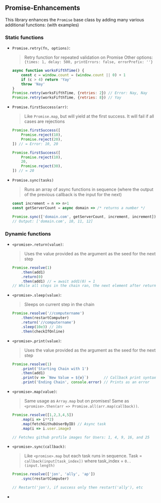## Promise-Enhancements
This library enhances the `Promise` base class by adding many various additional functions: (with examples)

### Static functions
- `Promise.retry(fn, options)`: 
    > Retry function for repeated validation on Promise
    > Other options: `{times: 1, delay: 500, printErrors: false, errorPrefix: ''}`
    ```js
    async function worksFifthTime() {
        const c = window.count = (window.count || 0) + 1
        if (c > 4) return 'Yay'
        throw 'Nay'
    }
    Promise.retry(worksFifthTime, {retries: 2}) // Error: Nay, Nay
    Promise.retry(worksFifthTime, {retries: 8}) // Yay
    ```
    
- `Promise.firstSuccess(arr)`:
    > Like `Promise.map`, but will yield at the first success. It will fail if all cases are rejections
    ```js
    Promise.firstSuccess([
        Promise.reject(10),
        Promise.reject(20),
    ]) // = Error: 10, 20

    Promise.firstSuccess([
        Promise.reject(10),
        20,
        Promise.reject(30),
    ]) // = 20
    ```
- `Promise.sync(tasks)`
    > Runs an array of async functions in sequence (where the output of the previous callback is the input for the next)
    ```js
    const increment = n => n+1
    const getServerCount = async domain => /* returns a number */

    Promise.sync(['domain.com', getServerCount, increment, increment])
    // Output: ['domain.com', 10, 11, 12]
    ```

### Dynamic functions
- `<promise>.return(value)`: 
    > Uses the value provided as the argument as the seed for the next step
    ```js
    Promise.resolve(1)
        .then(add1)
        .return(0)
        .then(add1) // = await add1(0) = 1
    // While all steps in the chain ran, the next element after return uses the new value
    ```
- `<promise>.sleep(value)`: 
    > Sleeps on current step in the chain
    ```js
    Promise.resolve('//computername')
        .then(restartComputer)
        .return('//computername')
        .sleep(10e3) // 10s
        .then(checkIfOnline)
    ```
- `<promise>.print(value)`: 
    > Uses the value provided as the argument as the seed for the next step
    ```js
    Promise.resolve(1)
        .print('Starting Chain with 1')
        .then(add1)
        .print(v => `New Value = ${v}`)       // Callback print syntax
        .print('Ending Chain', console.error) // Prints as an error
    ```
- `<promise>.map(value)`: 
    > Same usage as `Array.map` but on promises! Same as `<promise>.then(arr => Promise.all(arr.map(callback))`.
    ```js
    Promise.resolve([1,2,3,4,5])
        .map(i => i**2)
        .map(fetchGithubUserByID) // Async task
        .map(i => i.user.image)

    // Fetches github profile images for Users: 1, 4, 9, 16, and 25
    ```
- `<promise>.sync(callback)`: 
    > Like `<promise>.map` but each task runs in sequence.
    > Task = `callback(input[task_index])` where task_index = `0..(input.length)`
    ```js
    Promise.resolve(['jon', 'ally', 'ap'])
        .sync(restartComputer)

    // Restart('jon'), if success only then restart('ally'), etc
    ```
-